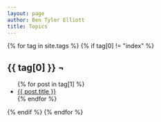 ```yaml
---
layout: page
author: Ben Tyler Elliott
title: Topics
---
```


{% for tag in site.tags %} {% if tag[0] != "index" %}
<h2 id="{{ tag[0] }}">{{ tag[0] }} ¬</h2>
<div class="topic-list">
<ul>
{% for post in tag[1] %}
<li>
    <a href="{{ post.url }}">{{ post.title }}</a>
    <!-- <br> <small>{{ post.date | date: '%b %Y'}}</small><br><br> -->
</li>
{% endfor %}
</ul>
</div>
{% endif %} {% endfor %}